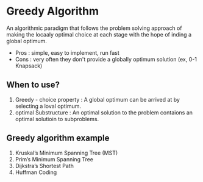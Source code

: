 # Greedy Algorithm

An algorithmic paradigm that follows the problem solving approach of making the locaaly optimal choice at each stage with the hope of inding a global optimum. </br>
- Pros : simple, easy to implement, run fast
- Cons : very often they don't provide a globally optimum solution (ex, 0-1 Knapsack)

## When to use?
1. Greedy - choice property : A global optimum can be arrived at by selecting a loval optimum.
2. optimal Substructure : An optimal solution to the problem contaions an optimal solutioin to subproblems.

## Greedy algorithm example
1. Kruskal’s Minimum Spanning Tree (MST)
2. Prim’s Minimum Spanning Tree
3. Dijkstra’s Shortest Path
4. Huffman Coding